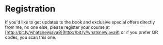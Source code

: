 # Registration

If you'd like to get updates to the book and exclusive special offers directly from me, no one else, please register your course at [http://bit.ly/whatsnewjava8](http://bit.ly/whatsnewjava8) or if you prefer QR codes, you scan this one.


